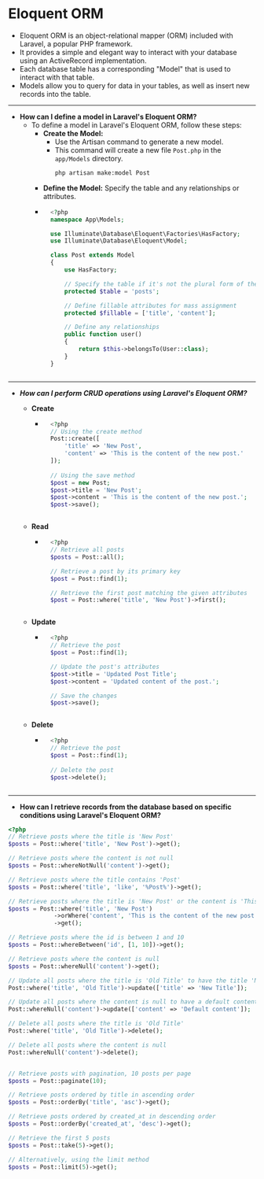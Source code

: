 # Eloquent ORM

- Eloquent ORM is an object-relational mapper (ORM) included with Laravel, a popular PHP framework. 
- It provides a simple and elegant way to interact with your database using an ActiveRecord implementation. 
- Each database table has a corresponding "Model" that is used to interact with that table. 
- Models allow you to query for data in your tables, as well as insert new records into the table.

---

- **How can I define a model in Laravel's Eloquent ORM?**
    - To define a model in Laravel's Eloquent ORM, follow these steps:
        - **Create the Model:** 
            - Use the Artisan command to generate a new model.
            - This command will create a new file ```Post.php``` in the ```app/Models``` directory.
                ```sh
                php artisan make:model Post
                ```
        - **Define the Model:** Specify the table and any relationships or attributes.
        - ```php
            <?php
            namespace App\Models;

            use Illuminate\Database\Eloquent\Factories\HasFactory;
            use Illuminate\Database\Eloquent\Model;

            class Post extends Model
            {
                use HasFactory;

                // Specify the table if it's not the plural form of the model name
                protected $table = 'posts';

                // Define fillable attributes for mass assignment
                protected $fillable = ['title', 'content'];

                // Define any relationships
                public function user()
                {
                    return $this->belongsTo(User::class);
                }
            }
        ```
---

- ***How can I perform CRUD operations using Laravel's Eloquent ORM?***

    - **Create**
        - ```php
            <?php
            // Using the create method
            Post::create([
                'title' => 'New Post',
                'content' => 'This is the content of the new post.'
            ]);
            
            // Using the save method
            $post = new Post;
            $post->title = 'New Post';
            $post->content = 'This is the content of the new post.';
            $post->save();
        ```
    - **Read**
        - ```php
            <?php
            // Retrieve all posts
            $posts = Post::all();

            // Retrieve a post by its primary key
            $post = Post::find(1);

            // Retrieve the first post matching the given attributes
            $post = Post::where('title', 'New Post')->first();
        ```
    - **Update**
        - ```php
            <?php
            // Retrieve the post
            $post = Post::find(1);

            // Update the post's attributes
            $post->title = 'Updated Post Title';
            $post->content = 'Updated content of the post.';

            // Save the changes
            $post->save();
        ```
    - **Delete**
        - ```php
            <?php
            // Retrieve the post
            $post = Post::find(1);
            
            // Delete the post
            $post->delete();
        ```
---
- **How can I retrieve records from the database based on specific conditions using Laravel's Eloquent ORM?**
```php
<?php
// Retrieve posts where the title is 'New Post'
$posts = Post::where('title', 'New Post')->get();

// Retrieve posts where the content is not null
$posts = Post::whereNotNull('content')->get();

// Retrieve posts where the title contains 'Post'
$posts = Post::where('title', 'like', '%Post%')->get();

// Retrieve posts where the title is 'New Post' or the content is 'This is the content of the new post.'
$posts = Post::where('title', 'New Post')
             ->orWhere('content', 'This is the content of the new post.')
             ->get();

// Retrieve posts where the id is between 1 and 10
$posts = Post::whereBetween('id', [1, 10])->get();

// Retrieve posts where the content is null
$posts = Post::whereNull('content')->get();

// Update all posts where the title is 'Old Title' to have the title 'New Title'
Post::where('title', 'Old Title')->update(['title' => 'New Title']);

// Update all posts where the content is null to have a default content
Post::whereNull('content')->update(['content' => 'Default content']);

// Delete all posts where the title is 'Old Title'
Post::where('title', 'Old Title')->delete();

// Delete all posts where the content is null
Post::whereNull('content')->delete();


// Retrieve posts with pagination, 10 posts per page
$posts = Post::paginate(10);

// Retrieve posts ordered by title in ascending order
$posts = Post::orderBy('title', 'asc')->get();

// Retrieve posts ordered by created_at in descending order
$posts = Post::orderBy('created_at', 'desc')->get();

// Retrieve the first 5 posts
$posts = Post::take(5)->get();

// Alternatively, using the limit method
$posts = Post::limit(5)->get();
```
